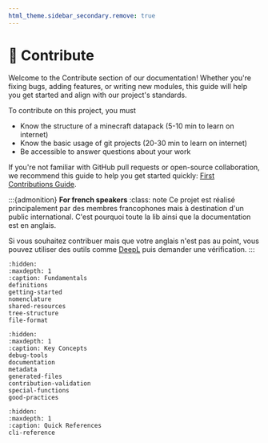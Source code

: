 ```yaml
---
html_theme.sidebar_secondary.remove: true
---
```


# 🤝&nbsp;Contribute

Welcome to the Contribute section of our documentation! Whether you're fixing bugs, adding features, or writing new modules, this guide will help you get started and align with our project's standards.

To contribute on this project, you must

- Know the structure of a minecraft datapack (5-10 min to learn on internet)
- Know the basic usage of git projects (20-30 min to learn on internet)
- Be accessible to answer questions about your work

If you're not familiar with GitHub pull requests or open-source collaboration, we recommend this guide to help you get started quickly: [First Contributions Guide](https://github.com/firstcontributions/first-contributions/blob/main/README.md).

:::{admonition} **For french speakers**
:class: note
Ce projet est réalisé principalement par des membres francophones mais à destination d'un public international. C'est pourquoi toute la lib ainsi que la documentation est en anglais.

Si vous souhaitez contribuer mais que votre anglais n'est pas au point, vous pouvez utiliser des outils comme [DeepL](https://DeepL.com) puis demander une vérification.
:::


````{toctree}
:hidden:
:maxdepth: 1
:caption: Fundamentals
definitions
getting-started
nomenclature
shared-resources
tree-structure
file-format
````

````{toctree}
:hidden:
:maxdepth: 1
:caption: Key Concepts
debug-tools
documentation
metadata
generated-files
contribution-validation
special-functions
good-practices
````

````{toctree}
:hidden:
:maxdepth: 1
:caption: Quick References
cli-reference
````
